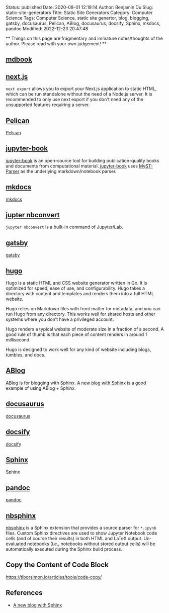 Status: published
Date: 2020-08-01 12:19:14
Author: Benjamin Du
Slug: static-site-generators
Title: Static Site Generators
Category: Computer Science
Tags: Computer Science, static site genertor, blog, blogging, gatsby, docusaurus, Pelican, ABlog, docusaurus, docsify, Sphinx, mkdocs, pandoc
Modified: 2022-12-23 20:47:48

**
Things on this page are fragmentary and immature notes/thoughts of the author.
Please read with your own judgement!
**

## [mdbook](https://www.legendu.net/misc/blog/tips-on-mdbook)

## [next.js](https://nextjs.org/docs/advanced-features/static-html-export)
`next export` allows you to export your Next.js application to static HTML, 
which can be run standalone without the need of a Node.js server. 
It is recommended to only use next export 
if you don't need any of the unsupported features requiring a server.

## [Pelican](http://www.legendu.net/misc/blog/pelican-tips/)
[Pelican](http://www.legendu.net/misc/blog/pelican-tips/)

## [jupyter-book](https://github.com/executablebooks/jupyter-book)
[jupyter-book](https://github.com/executablebooks/jupyter-book)
is an open-source tool for building publication-quality books 
and documents from computational material.
[jupyter-book](https://github.com/executablebooks/jupyter-book)
uses
[MyST-Parser](https://github.com/executablebooks/MyST-Parser)
as the underlying markdown/notebook parser.

## [mkdocs](https://github.com/mkdocs/mkdocs)
[mkdocs](https://github.com/mkdocs/mkdocs)

## [jupter nbconvert](https://github.com/jupyter/nbconvert)

`jupyter nbconvert` is a built-in command of Jupyter/Lab. 

## [gatsby](https://github.com/gatsbyjs/gatsby)
[gatsby](https://github.com/gatsbyjs/gatsby)

## [hugo](https://github.com/gohugoio/hugo)

Hugo is a static HTML and CSS website generator written in Go. 
It is optimized for speed, ease of use, and configurability. 
Hugo takes a directory with content and templates and renders them into a full HTML website.

Hugo relies on Markdown files with front matter for metadata, 
and you can run Hugo from any directory. 
This works well for shared hosts and other systems where you don’t have a privileged account.

Hugo renders a typical website of moderate size in a fraction of a second. 
A good rule of thumb is that each piece of content renders in around 1 millisecond.

Hugo is designed to work well for any kind of website including blogs, tumbles, and docs.

## [ABlog](https://github.com/sunpy/ablog)
[ABlog](https://github.com/sunpy/ablog)
is for blogging with Sphinx.
[A new blog with Sphinx](https://predictablynoisy.com/posts/2020/sphinx-blogging/)
is a good example of using ABlog + Sphinx.

## [docusaurus](https://github.com/facebook/docusaurus)
[docusaurus](https://github.com/facebook/docusaurus)

## [docsify](https://github.com/docsifyjs/docsify)
[docsify](https://github.com/docsifyjs/docsify)

## [Sphinx](https://github.com/sphinx-doc/sphinx)
[Sphinx](https://github.com/sphinx-doc/sphinx)

## [pandoc](https://github.com/jgm/pandoc)
[pandoc](https://github.com/jgm/pandoc)

## [nbsphinx](https://github.com/spatialaudio/nbsphinx)
[nbsphinx](https://github.com/spatialaudio/nbsphinx)
is a Sphinx extension that provides a source parser for `*.ipynb` files. 
Custom Sphinx directives are used to show Jupyter Notebook code cells 
(and of course their results) in both HTML and LaTeX output. 
Un-evaluated notebooks (i.e., notebooks without stored output cells) 
will be automatically executed during the Sphinx build process.

## Copy the Content of Code Block 

https://tiborsimon.io/articles/tools/code-copy/

## References
- [A new blog with Sphinx](https://predictablynoisy.com/posts/2020/sphinx-blogging/)
